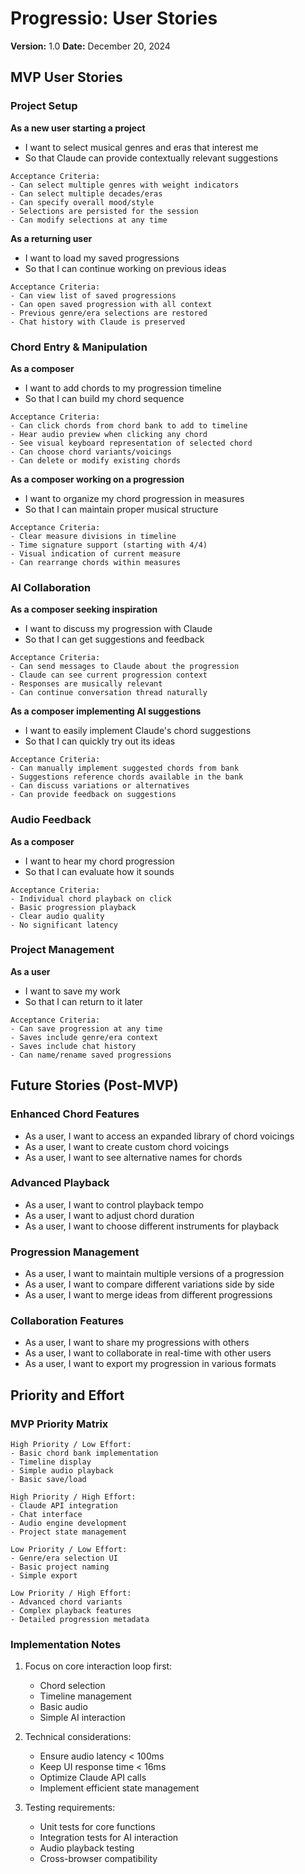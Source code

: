 # Progressio: User Stories
**Version:** 1.0
**Date:** December 20, 2024

## MVP User Stories

### Project Setup

**As a new user starting a project**
- I want to select musical genres and eras that interest me
- So that Claude can provide contextually relevant suggestions
```
Acceptance Criteria:
- Can select multiple genres with weight indicators
- Can select multiple decades/eras
- Can specify overall mood/style
- Selections are persisted for the session
- Can modify selections at any time
```

**As a returning user**
- I want to load my saved progressions
- So that I can continue working on previous ideas
```
Acceptance Criteria:
- Can view list of saved progressions
- Can open saved progression with all context
- Previous genre/era selections are restored
- Chat history with Claude is preserved
```

### Chord Entry & Manipulation

**As a composer**
- I want to add chords to my progression timeline
- So that I can build my chord sequence
```
Acceptance Criteria:
- Can click chords from chord bank to add to timeline
- Hear audio preview when clicking any chord
- See visual keyboard representation of selected chord
- Can choose chord variants/voicings
- Can delete or modify existing chords
```

**As a composer working on a progression**
- I want to organize my chord progression in measures
- So that I can maintain proper musical structure
```
Acceptance Criteria:
- Clear measure divisions in timeline
- Time signature support (starting with 4/4)
- Visual indication of current measure
- Can rearrange chords within measures
```

### AI Collaboration

**As a composer seeking inspiration**
- I want to discuss my progression with Claude
- So that I can get suggestions and feedback
```
Acceptance Criteria:
- Can send messages to Claude about the progression
- Claude can see current progression context
- Responses are musically relevant
- Can continue conversation thread naturally
```

**As a composer implementing AI suggestions**
- I want to easily implement Claude's chord suggestions
- So that I can quickly try out its ideas
```
Acceptance Criteria:
- Can manually implement suggested chords from bank
- Suggestions reference chords available in the bank
- Can discuss variations or alternatives
- Can provide feedback on suggestions
```

### Audio Feedback

**As a composer**
- I want to hear my chord progression
- So that I can evaluate how it sounds
```
Acceptance Criteria:
- Individual chord playback on click
- Basic progression playback
- Clear audio quality
- No significant latency
```

### Project Management

**As a user**
- I want to save my work
- So that I can return to it later
```
Acceptance Criteria:
- Can save progression at any time
- Saves include genre/era context
- Saves include chat history
- Can name/rename saved progressions
```

## Future Stories (Post-MVP)

### Enhanced Chord Features
- As a user, I want to access an expanded library of chord voicings
- As a user, I want to create custom chord voicings
- As a user, I want to see alternative names for chords

### Advanced Playback
- As a user, I want to control playback tempo
- As a user, I want to adjust chord duration
- As a user, I want to choose different instruments for playback

### Progression Management
- As a user, I want to maintain multiple versions of a progression
- As a user, I want to compare different variations side by side
- As a user, I want to merge ideas from different progressions

### Collaboration Features
- As a user, I want to share my progressions with others
- As a user, I want to collaborate in real-time with other users
- As a user, I want to export my progression in various formats

## Priority and Effort

### MVP Priority Matrix
```
High Priority / Low Effort:
- Basic chord bank implementation
- Timeline display
- Simple audio playback
- Basic save/load

High Priority / High Effort:
- Claude API integration
- Chat interface
- Audio engine development
- Project state management

Low Priority / Low Effort:
- Genre/era selection UI
- Basic project naming
- Simple export

Low Priority / High Effort:
- Advanced chord variants
- Complex playback features
- Detailed progression metadata
```

### Implementation Notes

1. Focus on core interaction loop first:
   - Chord selection
   - Timeline management
   - Basic audio
   - Simple AI interaction

2. Technical considerations:
   - Ensure audio latency < 100ms
   - Keep UI response time < 16ms
   - Optimize Claude API calls
   - Implement efficient state management

3. Testing requirements:
   - Unit tests for core functions
   - Integration tests for AI interaction
   - Audio playback testing
   - Cross-browser compatibility